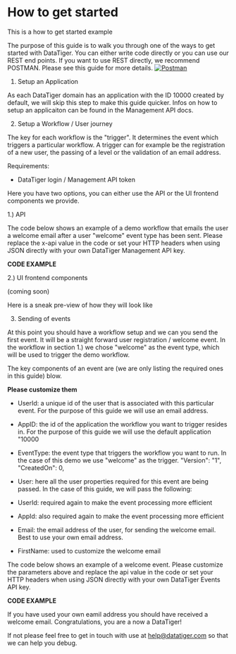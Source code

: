 # How to get started 
This is a how to get started example

The purpose of this guide is to walk you through one of the ways to get started with DataTiger. You can either write code directly or you can use our REST end points. If you want to use REST directly, we recommend POSTMAN. Please see this guide for more details. [![Postman](https://run.pstmn.io/button.svg)](https://github.com/DataTigerGitHub/API-Docs-and-Code/blob/master/web/postman.md)


1. Setup an Application

As each DataTiger domain has an application with the ID 10000 created by default, we will skip this step to make this guide quicker. Infos on how to setup an applicaiton can be found in the Management API docs. 

2. Setup a Workflow / User journey

The key for each workflow is the "trigger". It determines the event which triggers a particular workflow. A trigger can for example be the registration of a new user, the passing of a level or the validation of an email address. 

Requirements: 
* DataTiger login / Management API token

Here you have two options, you can either use the API or the UI frontend components we provide. 

1.) API

The code below shows an example of a demo workflow that emails the user a welcome email after a user "welcome" event type has been sent. Please replace the x-api value in the code or set your HTTP headers when using JSON directly with your own DataTiger Management API key. 


**CODE EXAMPLE**



2.) UI frontend components

(coming soon)

Here is a sneak pre-view of how they will look like



3. Sending of events 

At this point you should have a workflow setup and we can you send the first event. It will be a straight forward user registration / welcome event. In the workflow in section 1.) we chose "welcome" as the event type, which will be used to trigger the demo workflow. 

The key components of an event are (we are only listing the required ones in this guide) blow.

**Please customize them**

* UserId: a unique id of the user that is associated with this particular event. For the purpose of this guide we will use an email address.  
* AppID: the id of the application the workflow you want to trigger resides in. For the purpose of this guide we will use the default application "10000
* EventType: the event type that triggers the workflow you want to run. In the case of this demo we use "welcome" as the trigger. 
    "Version": "1",
    "CreatedOn": 0,

* User: here all the user properties required for this event are being passed. In the case of this guide, we will pass the following:

* UserId: required again to make the event processing more efficient
* AppId: also required again to make the event processing more efficient
* Email: the email address of the user, for sending the welcome email. Best to use your own email address. 
* FirstName: used to customize the welcome email


The code below shows an example of a welcome event. Please customize the parameters above and replace the api value in the code or set your HTTP headers when using JSON directly with your own DataTiger Events API key. 

**CODE EXAMPLE**


If you have used your own eamil address you should have received a welcome email. Congratulations, you are a now a DataTiger!

If not please feel free to get in touch with use at help@datatiger.com so that we can help you debug. 




